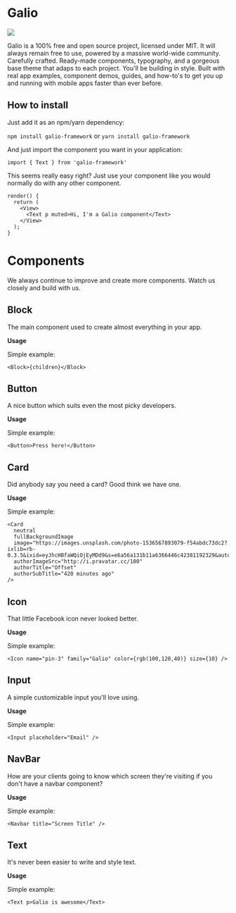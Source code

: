 # Galio 

<img src="https://raw.githubusercontent.com/galio-org/galio/master/assets/galio_thumbnail.jpg">

Galio is a 100% free and open source project, licensed under MIT. It will always remain free to use, powered by a massive world-wide community. Carefully crafted. Ready-made components, typography, and a gorgeous base theme that adaps to each project. You'll be building in style. Built with real app examples, component demos, guides, and how-to's to get you up and running with mobile apps faster than ever before.

## How to install

Just add it as an npm/yarn dependency:

```npm install galio-framework```
or
```yarn install galio-framework```

And just import the component you want in your application:

```import { Text } from 'galio-framework'```

This seems really easy right? Just use your component like you would normally do with any other component.

```
render() {
  return (
    <View>
      <Text p muted>Hi, I'm a Galio component</Text>
    </View>
  );
}
```

# Components

We always continue to improve and create more components. Watch us closely and build with us.


## Block
The main component used to create almost everything in your app.

**Usage**

Simple example:
```
<Block>{children}</Block>
```

## Button
A nice button which suits even the most picky developers.

**Usage**

Simple example:
```
<Button>Press here!</Button>
```

## Card
Did anybody say you need a card? Good think we have one.

**Usage**

Simple example:
```
<Card 
  neutral
  fullBackgroundImage
  image="https://images.unsplash.com/photo-1536567893079-f54abdc73dc2?ixlib=rb-0.3.5&ixid=eyJhcHBfaWQiOjEyMDd9&s=e6a56a131b11a6366446c42381192329&auto=format&fit=crop&w=1350&q=80"
  authorImageSrc="http://i.pravatar.cc/100"
  authorTitle="Offset"
  authorSubTitle="420 minutes ago"
/>
```

## Icon
That little Facebook icon never looked better.

**Usage**

Simple example:
```
<Icon name="pin-3" family="Galio" color={rgb(100,120,40)} size={10} />
```

## Input
A simple customizable input you'll love using.

**Usage**

Simple example:
```
<Input placeholder="Email" />
```

## NavBar
How are your clients going to know which screen they're visiting if you don't have a navbar component?

**Usage**

Simple example:
```
<Navbar title="Screen Title" />
```

## Text
It's never been easier to write and style text.

**Usage**

Simple example:
```
<Text p>Galio is awesome</Text>
```
